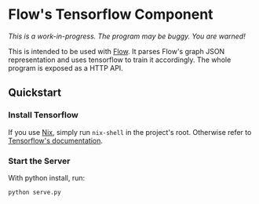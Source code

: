 # Flow's Tensorflow Component

*This is a work-in-progress. The program may be buggy. You are warned!*

This is intended to be used with [Flow](https://github.com/sorpaas/flow). It
parses Flow's graph JSON representation and uses tensorflow to train it
accordingly. The whole program is exposed as a HTTP API.

## Quickstart

### Install Tensorflow

If you use [Nix](http://nixos.org/nix/), simply run `nix-shell` in the project's
root. Otherwise refer to
[Tensorflow's documentation](https://www.tensorflow.org/versions/r0.10/get_started/os_setup.html).

### Start the Server

With python install, run:

```bash
python serve.py
```
